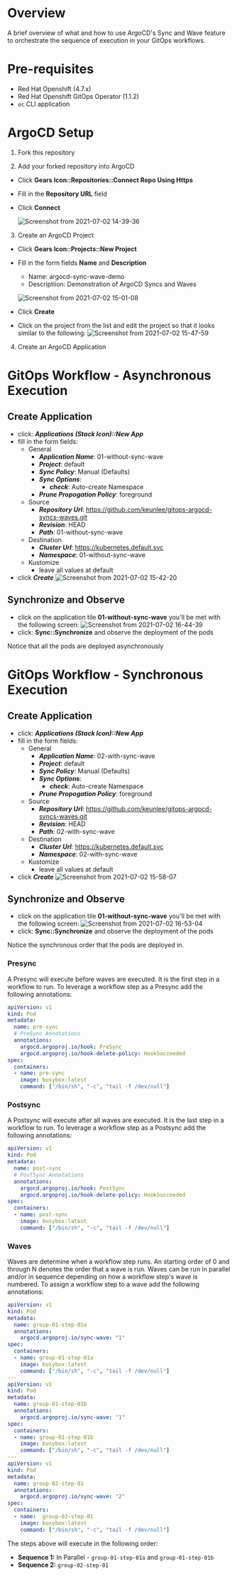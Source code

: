 # Overview

A brief overview of what and how to use ArgoCD's Sync and Wave feature to orchestrate the sequence of execution in your GitOps workflows. 

# Pre-requisites

- Red Hat Openshift (4.7.x)
- Red Hat Openshift GitOps Operator (1.1.2)
- `oc` CLI application

# ArgoCD Setup

1. Fork this repository

2. Add your forked repository into ArgoCD
- Click **Gears Icon::Repositories::Connect Repo Using Https**
- Fill in the **Repository URL** field
- Click **Connect**

    ![Screenshot from 2021-07-02 14-39-36](https://user-images.githubusercontent.com/61749/124321491-6775d780-db43-11eb-95b3-258420bb7e56.png)

3. Create an ArgoCD Project
- Click **Gears Icon::Projects::New Project**
- Fill in the form fields **Name** and **Description**
    - Name: argocd-sync-wave-demo
    - Descriptiion: Demonstration of ArgoCD Syncs and Waves

    ![Screenshot from 2021-07-02 15-01-08](https://user-images.githubusercontent.com/61749/124323124-62feee00-db46-11eb-9145-5025c371d297.png)
- Click **Create**
- Click on the project from the list and edit the project so that it looks similar to the following: 
![Screenshot from 2021-07-02 15-47-59](https://user-images.githubusercontent.com/61749/124326939-eb808d00-db4c-11eb-9fb0-016f6fab014c.png)

4. Create an ArgoCD Application

# GitOps Workflow - Asynchronous Execution

## Create Application

- click: ***Applications (Stack Icon)::New App***
- fill in the form fields:
    - General 
        - ***Application Name***: 01-without-sync-wave
        - ***Project***: default
        - ***Sync Policy***: Manual (Defaults)
        - ***Sync Options***:
            - ***check***: Auto-create Namespace
        - ***Prune Propogation Policy***: foreground
    - Source
        - ***Repository Url***: https://github.com/keunlee/gitops-argocd-syncs-waves.git
        - ***Revision***: HEAD
        - ***Path***: 01-without-sync-wave
    - Destination
        - ***Cluster Url***: https://kubernetes.default.svc
        - ***Namespace***: 01-without-sync-wave
    - Kustomize
        - leave all values at default
- click ***Create***
![Screenshot from 2021-07-02 15-42-20](https://user-images.githubusercontent.com/61749/124326964-fc310300-db4c-11eb-816c-6021905e6f87.png)

## Synchronize and Observe

- click on the application tile **01-without-sync-wave** you'll be met with the following screen: 
![Screenshot from 2021-07-02 16-44-39](https://user-images.githubusercontent.com/61749/124331474-df98c900-db54-11eb-8ee3-b85984199de8.png)
- click: **Sync::Synchronize** and observe the deployment of the pods

Notice that all the pods are deployed asynchronously

# GitOps Workflow - Synchronous Execution

## Create Application

- click: ***Applications (Stack Icon)::New App***
- fill in the form fields:
    - General 
        - ***Application Name***: 02-with-sync-wave
        - ***Project***: default
        - ***Sync Policy***: Manual (Defaults)
        - ***Sync Options***:
            - ***check***: Auto-create Namespace
        - ***Prune Propogation Policy***: foreground
    - Source
        - ***Repository Url***: https://github.com/keunlee/gitops-argocd-syncs-waves.git
        - ***Revision***: HEAD
        - ***Path***: 02-with-sync-wave
    - Destination
        - ***Cluster Url***: https://kubernetes.default.svc
        - ***Namespace***: 02-with-sync-wave
    - Kustomize
        - leave all values at default
- click ***Create***
![Screenshot from 2021-07-02 15-58-07](https://user-images.githubusercontent.com/61749/124327984-64341900-db4e-11eb-96b7-14086cf672c9.png)

## Synchronize and Observe

- click on the application tile **01-without-sync-wave** you'll be met with the following screen: 
![Screenshot from 2021-07-02 16-53-04](https://user-images.githubusercontent.com/61749/124331977-fdb2f900-db55-11eb-9195-8147e678d158.png)
- click: **Sync::Synchronize** and observe the deployment of the pods

Notice the synchronous order that the pods are deployed in. 

### Presync

A Presync will execute before waves are executed. It is the first step in a workflow to run. To leverage a workflow step as a Presync add the following annotations: 

```yaml
apiVersion: v1
kind: Pod
metadata:
  name: pre-sync
  # PreSync Annotations
  annotations:
    argocd.argoproj.io/hook: PreSync
    argocd.argoproj.io/hook-delete-policy: HookSucceeded
spec:
  containers:
  - name: pre-sync
    image: busybox:latest
    command: ["/bin/sh", "-c", "tail -f /dev/null"]
```

### Postsync

A Postsync will execute after all waves are executed. It is the last step in a workflow to run. To leverage a workflow step as a Postsync add the following annotations: 

```yaml
apiVersion: v1
kind: Pod
metadata:
  name: post-sync
  # PostSync Annotations
  annotations:
    argocd.argoproj.io/hook: PostSync
    argocd.argoproj.io/hook-delete-policy: HookSucceeded
spec:
  containers:
  - name: post-sync
    image: busybox:latest
    command: ["/bin/sh", "-c", "tail -f /dev/null"]
```

### Waves

Waves are determine when a workflow step runs. An starting order of 0 and through N denotes the order that a wave is run. Waves can be run in parallel and/or in sequence depending on how a workflow step's wave is numbered. To assign a workflow step to a wave add the following annotations: 

```yaml
apiVersion: v1
kind: Pod
metadata:
  name: group-01-step-01a
  annotations:
    argocd.argoproj.io/sync-wave: "1"
spec:
  containers:
  - name: group-01-step-01a
    image: busybox:latest
    command: ["/bin/sh", "-c", "tail -f /dev/null"]
---
apiVersion: v1
kind: Pod
metadata:
  name: group-01-step-01b
  annotations:
    argocd.argoproj.io/sync-wave: "1"
spec:
  containers:
  - name: group-01-step-01b
    image: busybox:latest
    command: ["/bin/sh", "-c", "tail -f /dev/null"]
---
apiVersion: v1
kind: Pod
metadata:
  name: group-02-step-01
  annotations:
    argocd.argoproj.io/sync-wave: "2"
spec:
  containers:
  - name:  group-02-step-01
    image: busybox:latest
    command: ["/bin/sh", "-c", "tail -f /dev/null"]
```

The steps above will execute in the following order: 

- **Sequence 1:** In Parallel - `group-01-step-01a` and `group-01-step-01b`
- **Sequence 2:** `group-02-step-01`

